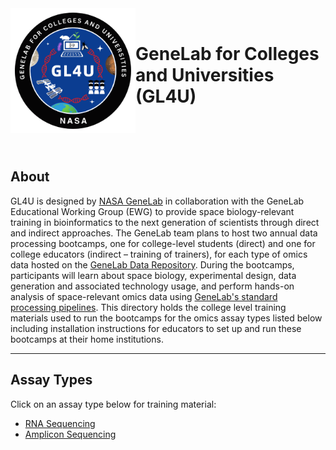 <img src="images/GL4U_logo.png" align="left" alt="" width="200" height="200"/>
<br/>

# GeneLab for Colleges and Universities (GL4U)

<br/>

<br/>

<br/>

## About
GL4U is designed by [NASA GeneLab](https://genelab.nasa.gov/) in collaboration with the GeneLab Educational Working Group (EWG) to provide space biology-relevant training in bioinformatics to the next generation of scientists through direct and indirect approaches. The GeneLab team plans to host two annual data processing bootcamps, one for college-level students (direct) and one for college educators (indirect – training of trainers), for each type of omics data hosted on the [GeneLab Data Repository](https://genelab-data.ndc.nasa.gov/genelab/projects). During the bootcamps, participants will learn about space biology, experimental design, data generation and associated technology usage, and perform hands-on analysis of space-relevant omics data using [GeneLab's standard processing pipelines](https://github.com/nasa/GeneLab_Data_Processing). This directory holds the college level training materials used to run the bootcamps for the omics assay types listed below including installation instructions for educators to set up and run these bootcamps at their home institutions.

---
## Assay Types
Click on an assay type below for training material:
- [RNA Sequencing](RNAseq)
- [Amplicon Sequencing](AmpSeq)  
